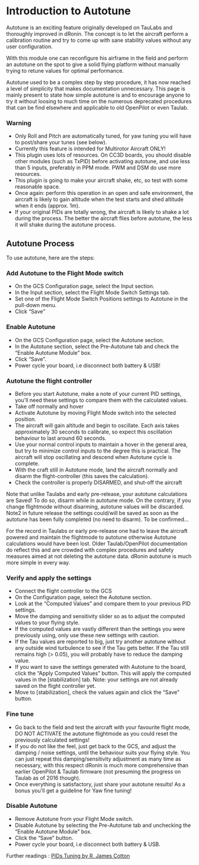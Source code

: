 # Introduction to Autotune

Autotune is an exciting feature originally developed on TauLabs and thoroughly improved in dRonin. The concept is to let the aircraft perform a calibration routine and try to come up with sane stability values without any user configuration.

With this module one can reconfigure his airframe in the field and perform an autotune on the spot to give a solid flying platform without manually trying to retune values for optimal performance.

Autotune used to be a complex step by step procedure, it has now reached a level of simplicity that makes documentation unnecessary. This page is mainly present to state how simple autotune is and to encourage anyone to try it without loosing to much time on the numerous deprecated procedures that can be find elsewhere and applicable to old OpenPilot or even Taulab.

### Warning

* Only Roll and Pitch are automatically tuned, for yaw tuning you will have to post/share your tunes (see below).
* Currently this feature is intended for Multirotor Aircraft ONLY!
* This plugin uses lots of resources. On CC3D boards, you should disable other modules (such as TxPID) before activating autotune, and use less than 5 inputs, preferably in PPM mode. PWM and DSM do use more resources.
* This plugin is going to make your aircraft shake, etc, so test with some reasonable space.  
* Once again: perform this operation in an open and safe environment, the aircraft is likely to gain altitude when the test starts and shed altitude when it ends (approx. 1m).
* If your original PIDs are totally wrong, the aircraft is likely to shake a lot during the process. The better the aircraft flies before autotune, the less it will shake during the autotune process.

## Autotune Process

To use autotune, here are the steps:

### Add Autotune to the Flight Mode switch
* On the GCS Configuration page, select the Input section.
* In the Input section, select the Flight Mode Switch Settings tab.
* Set one of the Flight Mode Switch Positions settings to Autotune in the pull-down menu.
* Click “Save”

### Enable Autotune
* On the GCS Configuration page, select the Autotune section.
* In the Autotune section, select the Pre-Autotune tab and check the “Enable Autotune Module” box.
* Click “Save”.
* Power cycle your board, i.e disconnect both battery & USB!

### Autotune the flight controller
* Before you start Autotune, make a note of your current PID settings, you'll need these settings to compare them with the calculated values.
* Take off normally and hover
* Activate Autotune by moving Flight Mode switch into the selected position.
* The aircraft will gain altitude and begin to oscillate.  Each axis takes approximately 30 seconds to calibrate, so expect this oscillation behaviour to last around 60 seconds.
* Use your normal control inputs to maintain a hover in the general area, but try to minimize control inputs to the degree this is practical. The aircraft will stop oscillating and descend when Autotune cycle is complete.
* With the craft still in Autotune mode, land the aircraft normally and disarm the flight-controller (this saves the calculation).
* Check the controller is properly DISARMED, and shut-off the aircraft

Note that unlike Taulabs and early pre-release, your autotune calculations are Saved! To do so, disarm while in autotune mode. On the contrary, if you change flightmode without disarming, autotune values will be discarded. Note2 in future release the settings could/will be saved as soon as the autotune has been fully completed (no need to disarm). To be confirmed...

For the record in Taulabs or early pre-release one had to leave the aircraft powered and maintain the flightmode to autotune otherwise Autotune calculations would have been lost. Older Taulab/OpenPilot documentation do reflect this and are crowded with complex procedures and safety measures aimed at not deleting the autotune data. dRonin autotune is much more simple in every way.

### Verify and apply the settings
* Connect the flight controller to the GCS
* On the Configuration page, select the Autotune section.
* Look at the “Computed Values” and compare them to your previous PID settings.
* Move the damping and sensitivity slider so as to adjust the computed values to your flying style.
* If the computed values are vastly different than the settings you were previously using, only use these new settings with caution.
* If the Tau values are reported to big, just try another autotune without any outside wind turbulence to see if the Tau gets better. If the Tau still remains high (> 0.05), you will probably have to reduce the damping value.
* If you want to save the settings generated with Autotune to the board, click the “Apply Computed Values” button. This will apply the computed values in the [stabilization] tab. Note: your settings are not already saved on the flight controller yet.
* Move to [stabilization], check the values again and click the “Save” button.

### Fine tune
* Go back to the field and test the aircraft with your favourite flight mode, DO NOT ACTIVATE the autotune flightmode as you could reset the previously calculated settings!
* If you do not like the feel, just get back to the GCS, and adjust the damping / noise settings, until the behaviour suits your flying style. You can just repeat this damping/sensitivity adjustment as many time as necessary, with this respect dRonin is much more comprehensive than earlier OpenPilot & Taulab firmware (not presuming the progress on Taulab as of 2016 though).
* Once everything is satisfactory, just share your autotune results! As a bonus you'll get a guideline for Yaw fine tuning!

### Disable Autotune
* Remove Autotune from your Flight Mode switch.
* Disable Autotune by selecting the Pre-Autotune tab and unchecking the “Enable Autotune Module” box.
* Click the “Save” button.
* Power cycle your board, i.e disconnect both battery & USB.

Further readings : [PIDs Tuning by R. James Cotton](https://github.com/d-ronin/dRonin/raw/next/flight/Doc/Autotuning%20Derivation.pdf)
